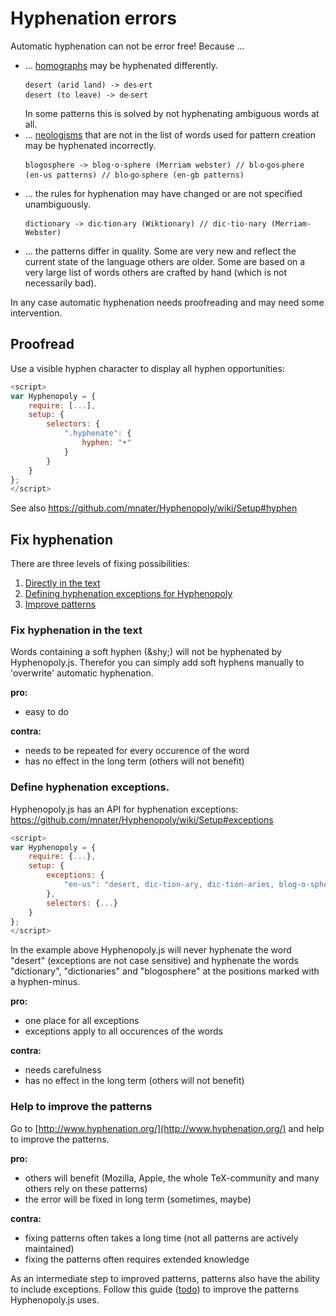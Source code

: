 # Hyphenation errors
Automatic hyphenation can not be error free! Because ...
* ... [homographs](https://en.wikipedia.org/wiki/Homograph) may be hyphenated differently.
    ````
    desert (arid land) -> des‧ert
    desert (to leave) -> de‧sert
    ````
    In some patterns this is solved by not hyphenating ambiguous words at all.
* ... [neologisms](https://en.wikipedia.org/wiki/Neologism) that are not in the list of words used for pattern creation may be hyphenated incorrectly.
    ````
    blogosphere -> blog·o·sphere (Merriam webster) // bl‧o‧gos‧phere (en-us patterns) // blo‧go‧sphere (en-gb patterns)
    ````
* ... the rules for hyphenation may have changed or are not specified unambiguously.
    ````
    dictionary -> dic‧tion‧ary (Wiktionary) // dic·tio·nary (Merriam-Webster)
    ````
* ... the patterns differ in quality. Some are very new and reflect the current state of the language others are older. Some are based on a very large list of words others are crafted by hand (which is not necessarily bad).

In any case automatic hyphenation needs proofreading and may need some intervention.

## Proofread
Use a visible hyphen character to display all hyphen opportunities:
````javascript
<script>
var Hyphenopoly = {
    require: [...],
    setup: {
        selectors: {
            ".hyphenate": {
                hyphen: "•"
            }
        }
    }
};
</script>
````
See also https://github.com/mnater/Hyphenopoly/wiki/Setup#hyphen

## Fix hyphenation
There are three levels of fixing possibilities:
1. [Directly in the text](#fix-hyphenation-in-the-text)
2. [Defining hyphenation exceptions for Hyphenopoly](#define-hyphenation-exceptions)
3. [Improve patterns](#help-to-improve-the-patterns)

### Fix hyphenation in the text
Words containing a soft hyphen (\&shy;) will not be hyphenated by Hyphenopoly.js. Therefor you can simply add soft hyphens manually to 'overwrite' automatic hyphenation.

__pro:__
- easy to do

__contra:__
- needs to be repeated for every occurence of the word
- has no effect in the long term (others will not benefit)

### Define hyphenation exceptions.
Hyphenopoly.js has an API for hyphenation exceptions: https://github.com/mnater/Hyphenopoly/wiki/Setup#exceptions
````javascript
<script>
var Hyphenopoly = {
    require: {...},
    setup: {
        exceptions: {
            "en-us": "desert, dic-tion-ary, dic-tion-aries, blog-o-sphere" //language-specific exceptions
        },
        selectors: {...}
    }
};
</script>
````
In the example above Hyphenopoly.js will never hyphenate the word "desert" (exceptions are not case sensitive) and hyphenate the words "dictionary", "dictionaries" and "blogosphere" at the positions marked with a hyphen-minus.

__pro:__
- one place for all exceptions
- exceptions apply to all occurences of the words

__contra:__
- needs carefulness
- has no effect in the long term (others will not benefit)

### Help to improve the patterns
Go to [http://www.hyphenation.org/](http://www.hyphenation.org/) and help to improve the patterns.

__pro:__
- others will benefit (Mozilla, Apple, the whole TeX-community and many others rely on these patterns)
- the error will be fixed in long term (sometimes, maybe)

__contra:__
- fixing patterns often takes a long time (not all patterns are actively maintained)
- fixing the patterns often requires extended knowledge

As an intermediate step to improved patterns, patterns also have the ability to include exceptions. Follow this guide ([todo](todo)) to improve the patterns Hyphenopoly.js uses.